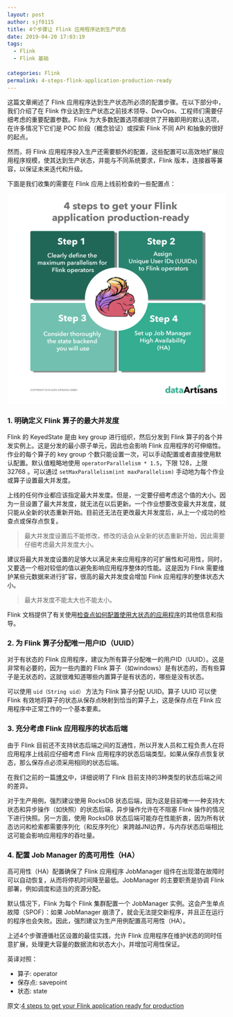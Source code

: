 ```yaml
---
layout: post
author: sjf0115
title: 4个步骤让 Flink 应用程序达到生产状态
date: 2019-04-20 17:03:19
tags:
  - Flink
  - Flink 基础

categories: Flink
permalink: 4-steps-flink-application-production-ready
---
```


这篇文章阐述了 Flink 应用程序达到生产状态所必须的配置步骤。在以下部分中，我们介绍了在 Flink 作业达到生产状态之前技术领导、DevOps、工程师们需要仔细考虑的重要配置参数。Flink 为大多数配置选项都提供了开箱即用的默认选项，在许多情况下它们是 POC 阶段（概念验证）或探索 Flink 不同 API 和抽象的很好的起点。

然而，将 Flink 应用程序投入生产还需要额外的配置，这些配置可以高效地扩展应用程序规模，使其达到生产状态，并能与不同系统要求，Flink 版本，连接器等兼容，以保证未来迭代和升级。

下面是我们收集的需要在 Flink 应用上线前检查的一些配置点：

![](https://github.com/sjf0115/ImageBucket/blob/main/Flink/4-steps-flink-application-production-ready-1.png)

### 1. 明确定义 Flink 算子的最大并发度

Flink 的 KeyedState 是由 key group 进行组织，然后分发到 Flink 算子的各个并发实例上。这是分发的最小原子单元，因此也会影响 Flink 应用程序的可伸缩性。作业的每个算子的 key group 个数只能设置一次，可以手动配置或者直接使用默认配置。默认值粗略地使用 `operatorParallelism * 1.5`，下限 128，上限 32768 。可以通过 `setMaxParallelism(int maxParallelism)` 手动地为每个作业或算子设置最大并发度。

上线的任何作业都应该指定最大并发度。但是，一定要仔细考虑这个值的大小。因为一旦设置了最大并发度，就无法在以后更新。一个作业想要改变最大并发度，就只能从全新的状态重新开始。目前还无法在更改最大并发度后，从上一个成功的检查点或保存点恢复。

> 最大并发度设置后不能修改，修改的话会从全新的状态重新开始，因此需要仔细考虑最大并发度大小。

建议将最大并发度设置的足够大以满足未来应用程序的可扩展性和可用性，同时，又要选一个相对较低的值以避免影响应用程序整体的性能。这是因为 Flink 需要维护某些元数据来进行扩容，很高的最大并发度会增加 Flink 应用程序的整体状态大小。

> 最大并发度不能太大也不能太小。

Flink 文档提供了有关使用[检查点如何配置使用大状态的应用程序](https://ci.apache.org/projects/flink/flink-docs-stable/ops/state/large_state_tuning.html)的其他信息和指导。

### 2. 为 Flink 算子分配唯一用户ID（UUID）

对于有状态的 Flink 应用程序，建议为所有算子分配唯一的用户ID（UUID）。这是非常有必要的，因为一些内置的 Flink 算子（如windows）是有状态的，而有些算子是无状态的，这就很难知道哪些内置算子是有状态的，哪些是没有状态。

可以使用 `uid（String uid）` 方法为 Flink 算子分配 UUID。算子 UUID 可以使 Flink 有效地将算子的状态从保存点映射到恰当的算子上，这是保存点在 Flink 应用程序中正常工作的一个基本要素。

### 3. 充分考虑 Flink 应用程序的状态后端

由于 Flink 目前还不支持状态后端之间的互通性，所以开发人员和工程负责人在将应用程序上线前应仔细考虑 Flink 应用程序的状态后端类型。如果从保存点恢复状态，那么保存点必须采用相同的状态后端。

在我们之前的一篇[博文](https://smartsi.blog.csdn.net/article/details/126682122?spm=1001.2014.3001.5502)中，详细说明了 Flink 目前支持的3种类型的状态后端之间的差异。

对于生产用例，强烈建议使用 RocksDB 状态后端，因为这是目前唯一一种支持大状态和异步操作（如快照）的状态后端，异步操作允许在不阻塞 Flink 操作的情况下进行快照。另一方面，使用 RocksDB 状态后端可能存在性能折衷，因为所有状态访问和检索都需要序列化（和反序列化）来跨越JNI边界，与内存状态后端相比这可能会影响应用程序的吞吐量。

### 4. 配置 Job Manager 的高可用性（HA）

高可用性（HA）配置确保了 Flink 应用程序 JobManager 组件在出现潜在故障时可以自动恢复，从而将停机时间降至最低。JobManager 的主要职责是协调 Flink 部署，例如调度和适当的资源分配。

默认情况下，Flink 为每个 Flink 集群配置一个 JobManager 实例。这会产生单点故障（SPOF）：如果 JobManager 崩溃了，就会无法提交新程序，并且正在运行的程序也会失败。因此，强烈建议为生产用例配置高可用性（HA）。

上述4个步骤遵循社区设置的最佳实践，允许 Flink 应用程序在维护状态的同时任意扩展，处理更大容量的数据流和状态大小，并增加可用性保证。

英译对照：
- 算子: operator
- 保存点: savepoint
- 状态: state

原文:[4 steps to get your Flink application ready for production](https://www.ververica.com/blog/4-steps-flink-application-production-ready)
